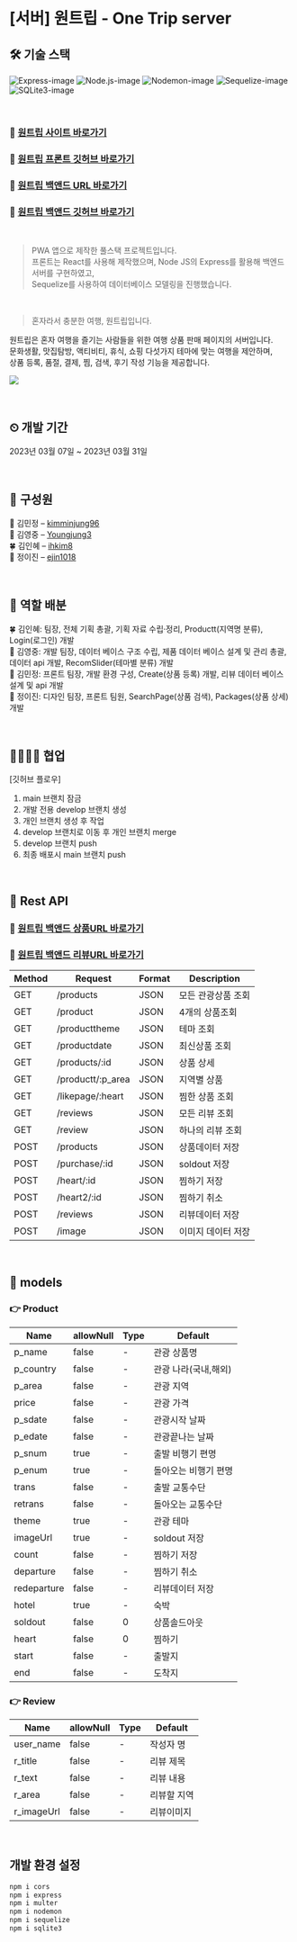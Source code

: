 # [서버] 원트립 - One Trip server 


## 🛠 기술 스택
![Express-image][Express-image] ![Node.js-image][Node.js-image] ![Nodemon-image][Nodemon-image] ![Sequelize-image][Sequelize-image] ![SQLite3-image][SQLite3-image]



<br>

### 🔗 [원트립 사이트 바로가기](https://onetrip-kimminjung96.vercel.app/)
### 🔗 [원트립 프론트 깃허브 바로가기](https://github.com/kimminjung96/OneTrip)

### 🔗 [원트립 백앤드 URL 바로가기](https://port-0-onetrip-server-nx562olfc8wgdo.sel3.cloudtype.app/)
### 🔗 [원트립 백앤드 깃허브 바로가기](https://github.com/Youngjung3/onetrip_server)

<br>

> PWA 앱으로 제작한 풀스택 프로젝트입니다.     
> 프론트는 React를 사용해 제작했으며, Node JS의 Express를 활용해 백엔드 서버를 구현하였고,     
> Sequelize를 사용하여 데이터베이스 모델링을 진행했습니다.

<br>

> 혼자라서 충분한 여행, 원트립입니다.

원트립은 혼자 여행을 즐기는 사람들을 위한 여행 상품 판매 페이지의 서버입니다.     
문화생활, 맛집탐방, 액티비티, 휴식, 쇼핑 다섯가지 테마에 맞는 여행을 제안하며,     
상품 등록, 품절, 결제, 찜, 검색, 후기 작성 기능을 제공합니다.     

![](./public/images/main-screenshot.png)

<br>

## ⏲ 개발 기간
2023년 03월 07일 ~ 2023년 03월 31일

<br>


## 👀 구성원

🌳 김민정 – [kimminjung96](https://github.com/kimminjung96)     
🌼 김영중 – [Youngjung3](https://github.com/Youngjung3)     
🍀 김인혜 – [ihkim8](https://github.com/ihkim8)     
🌵 정이진 – [ejin1018](https://github.com/ejin1018)     


<br>

## 🧰 역할 배분

🍀 김인혜: 팀장, 전체 기획 총괄, 기획 자료 수립·정리, Productt(지역명 분류), Login(로그인) 개발      
🌼 김영중: 개발 팀장, 데이터 베이스 구조 수립, 제품 데이터 베이스 설계 및 관리 총괄, 데이터 api 개발, RecomSlider(테마별 분류) 개발     
🌳 김민정: 프론트 팀장, 개발 환경 구성, Create(상품 등록) 개발, 리뷰 데이터 베이스 설계 및 api 개발        
🌵 정이진: 디자인 팀장, 프론트 팀원, SearchPage(상품 검색), Packages(상품 상세) 개발    

<br>

## 👩‍👩‍👧‍👧 협업
[깃허브 플로우]
1. main 브랜치 잠금
2. 개발 전용 develop 브랜치 생성
3. 개인 브랜치 생성 후 작업
4. develop 브랜치로 이동 후 개인 브랜치 merge
5. develop 브랜치 push
6. 최종 배포시 main 브랜치 push

<br>

## 💎 Rest API
### 🔗 [원트립 백앤드 상품URL 바로가기](https://port-0-onetrip-server-nx562olfc8wgdo.sel3.cloudtype.app/products)
### 🔗 [원트립 백앤드 리뷰URL 바로가기](https://port-0-onetrip-server-nx562olfc8wgdo.sel3.cloudtype.app/reviews)


| Method     | Request                     | Format    | Description                 | 
| ---------- | --------------------------- |---------- |---------------              | 
| GET        | /products                   | JSON      | 모든 관광상품 조회            | 
| GET        | /product                    | JSON      | 4개의 상품조회                | 
| GET        | /producttheme               | JSON      | 테마 조회                     | 
| GET        | /productdate                | JSON      | 최신상품 조회                 | 
| GET        | /products/:id               | JSON      | 상품 상세                     | 
| GET        | /productt/:p_area           | JSON      | 지역별 상품                   | 
| GET        | /likepage/:heart            | JSON      | 찜한 상품 조회                | 
| GET        | /reviews                    | JSON      | 모든 리뷰 조회                | 
| GET        | /review                     | JSON      | 하나의 리뷰 조회              | 
| POST       | /products                   | JSON      | 상품데이터 저장               | 
| POST       | /purchase/:id               | JSON      | soldout 저장                 | 
| POST       | /heart/:id                  | JSON      | 찜하기 저장                   | 
| POST       | /heart2/:id                 | JSON      | 찜하기 취소                   | 
| POST       | /reviews                    | JSON      | 리뷰데이터 저장                | 
| POST       | /image                      | JSON      | 이미지 데이터 저장             | 


<br>

## 💎 models
### 👉 Product
| Name         | allowNull    | Type   | Default            | 
| ------------ | ------------ |--------|---------------     | 
| p_name       |  false       | -      | 관광 상품명         | 
| p_country    |  false       | -      | 관광 나라(국내,해외) | 
| p_area       |  false       | -      | 관광 지역           | 
| price        |  false       | -      | 관광 가격           | 
| p_sdate      |  false       | -      | 관광시작 날짜        | 
| p_edate      |  false       | -      | 관광끝나는 날짜      | 
| p_snum       |  true        | -      | 출발 비행기 편명    | 
| p_enum       |  true        | -      | 돌아오는 비행기 편명 | 
| trans        |  false       | -      | 출발 교통수단       | 
| retrans      |  false       | -      | 돌아오는 교통수단   | 
| theme        |  true        | -      | 관광 테마          | 
| imageUrl     |  true        | -      | soldout 저장       | 
| count        |  false       | -      | 찜하기 저장         | 
| departure    |  false       | -      | 찜하기 취소         | 
| redeparture  |  false       | -      | 리뷰데이터 저장     | 
| hotel        |  true        | -      | 숙박               | 
| soldout      |  false       | 0      | 상품솔드아웃        | 
| heart        |  false       | 0      | 찜하기              | 
| start        |  false       | -      | 출발지              | 
| end          |  false       | -      | 도착지              | 

### 👉 Review
| Name         | allowNull    | Type   | Default          | 
| ------------ | ------------ |--------|---------------   | 
| user_name    |  false       | -      | 작성자 명         | 
| r_title      |  false       | -      | 리뷰 제목         | 
| r_text       |  false       | -      | 리뷰 내용         | 
| r_area       |  false       | -      | 리뷰할 지역       | 
| r_imageUrl   |  false       | -      | 리뷰이미지        | 


<br>

## 개발 환경 설정

```sh
npm i cors
npm i express
npm i multer
npm i nodemon
npm i sequelize
npm i sqlite3
```


<!-- Markdown link & img dfn's -->
[Express-image]:https://img.shields.io/badge/Express-v4.18.2-%23000000?logo=Express
[Node.js-image]:https://img.shields.io/badge/Node.js-v16.19.0-%23339933?logo=Node.js
[Nodemon-image]:https://img.shields.io/badge/Nodemon-v2.0.21-%2376D04B?logo=Nodemon
[Sequelize-image]:https://img.shields.io/badge/Sequelize-v6.29.3-%2352B0E7?logo=Sequelize
[SQLite3-image]:https://img.shields.io/badge/SQLite3-v5.1.6-%23003B57?logo=SQLite